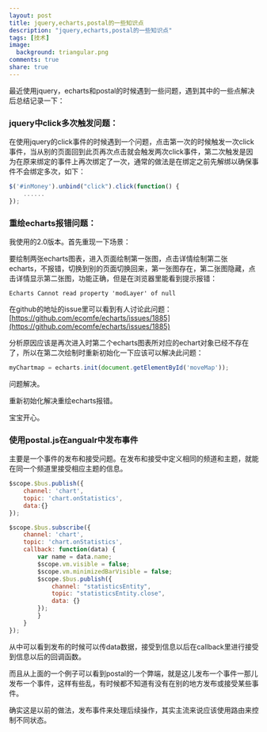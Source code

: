 ```yaml
---
layout: post
title: jquery,echarts,postal的一些知识点
description: "jquery,echarts,postal的一些知识点"
tags: [技术]
image:
  background: triangular.png
comments: true
share: true
---
```


最近使用jquery，echarts和postal的时候遇到一些问题，遇到其中的一些点解决后总结记录一下：

<!-- more -->

### jquery中click多次触发问题：

在使用jquery的click事件的时候遇到一个问题，点击第一次的时候触发一次click事件，当从别的页面回到此页再次点击就会触发两次click事件，第二次触发是因为在原来绑定的事件上再次绑定了一次，通常的做法是在绑定之前先解绑以确保事件不会绑定多次，如下：

```js
$('#inMoney').unbind("click").click(function() {
	......
});
```

### 重绘echarts报错问题：

我使用的2.0版本。首先重现一下场景：

要绘制两张echarts图表，进入页面绘制第一张图，点击详情绘制第二张echarts，不报错，切换到别的页面切换回来，第一张图存在，第二张图隐藏，点击详情显示第二张图，功能正确，但是在浏览器里能看到提示报错：

```
Echarts Cannot read property 'modLayer' of null
```

在github的地址的issue里可以看到有人讨论此问题：[https://github.com/ecomfe/echarts/issues/1885](https://github.com/ecomfe/echarts/issues/1885)

分析原因应该是再次进入时第二个echarts图表所对应的echart对象已经不存在了，所以在第二次绘制时重新初始化一下应该可以解决此问题：

```js
myChartmap = echarts.init(document.getElementById('moveMap'));
```

问题解决。

重新初始化解决重绘echarts报错。

宝宝开心。

### 使用postal.js在angualr中发布事件

主要是一个事件的发布和接受问题。在发布和接受中定义相同的频道和主题，就能在同一个频道里接受相应主题的信息。

```js
$scope.$bus.publish({
    channel: 'chart',
    topic: 'chart.onStatistics',
    data:{}
});

$scope.$bus.subscribe({
    channel: 'chart',
    topic: 'chart.onStatistics',
    callback: function(data) {
        var name = data.name;
        $scope.vm.visible = false;
        $scope.vm.minimizedBarVisible = false;
        $scope.$bus.publish({
            channel: "statisticsEntity",
            topic: "statisticsEntity.close",
            data: {}
        });
        }
    }
});
```

从中可以看到发布的时候可以传data数据，接受到信息以后在callback里进行接受到信息以后的回调函数。

而且从上面的一个例子可以看到postal的一个弊端，就是这儿发布一个事件一那儿发布一个事件，这样有些乱，有时候都不知道有没有在别的地方发布或接受某些事件。

确实这是以前的做法，发布事件来处理后续操作，其实主流来说应该使用路由来控制不同状态。